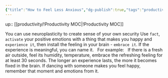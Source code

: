 ```yaml
---
{"title":"How to Feel Less Anxious","dg-publish":true,"tags":"productivity","language":"en","permalink":"/productivity/how-to-feel-less-anxious/","dgPassFrontmatter":true}
---
```


up:: [[productivity/!Productivity MOC\|!Productivity MOC]]

You can use neuroplasticity to create sense of your own security
Use `fact`, `activate` your positive emotions with a thing that makes you happy and `experience it`, then install the feeling in your brain - `embrace it`. If the experience is meaningful, you can name it.  
For example:  
If there is a fresh air outside, feel its humidity, temperature, embrace the refreshing feeling for at least 30 seconds. The longer an experience lasts, the more it becomes fixed in the brain.
If dancing with someone makes you feel happy, remember that moment and emotions from it.
